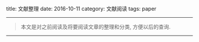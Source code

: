 title: 文献整理
date: 2016-10-11
category: 文献阅读
tags: paper

---
> 本文是对之前阅读及将要阅读文章的整理和分类, 方便以后的查询.

---
<!--more-->
